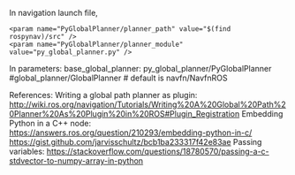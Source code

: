 

In navigation launch file,

    <param name="PyGlobalPlanner/planner_path" value="$(find rospynav)/src" />
    <param name="PyGlobalPlanner/planner_module" value="py_global_planner.py" />

In parameters:
    base_global_planner: py_global_planner/PyGlobalPlanner #global_planner/GlobalPlanner # default is navfn/NavfnROS
    



References:
Writing a global path planner as plugin: http://wiki.ros.org/navigation/Tutorials/Writing%20A%20Global%20Path%20Planner%20As%20Plugin%20in%20ROS#Plugin_Registration
Embedding Python in a C++ node: 
    https://answers.ros.org/question/210293/embedding-python-in-c/
    https://gist.github.com/jarvisschultz/bcb1ba233317f42e83ae
Passing variables:
    https://stackoverflow.com/questions/18780570/passing-a-c-stdvector-to-numpy-array-in-python